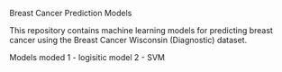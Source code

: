 Breast Cancer Prediction Models

This repository contains machine learning models for predicting breast cancer using the Breast Cancer Wisconsin (Diagnostic) dataset.

Models
moded 1 - logisitic 
model 2 - SVM
